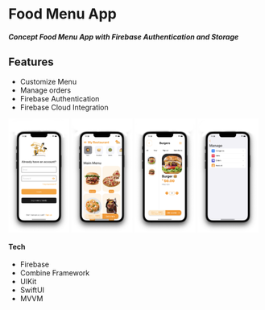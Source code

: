# Food Menu App

#### _Concept Food Menu App with Firebase Authentication and Storage_

## Features
- Customize Menu
- Manage orders
- Firebase Authentication
- Firebase Cloud Integration

<p float="left">
  <img src="https://github.com/crorsavir54/foodmenu/blob/main/screenshots/LoginScreen.png" align="middle" width="24%" />
  <img src="https://github.com/crorsavir54/foodmenu/blob/main/screenshots/MenuScreen.png" align="middle" width="24%" />
  <img src="https://github.com/crorsavir54/foodmenu/blob/main/screenshots/ItemScreen.png" align="middle" width="24%" />
  <img src="https://github.com/crorsavir54/foodmenu/blob/main/screenshots/ManageScreen.png" align="middle" width="24%" />
</p>

#### Tech
- Firebase
- Combine Framework
- UIKit
- SwiftUI
- MVVM



